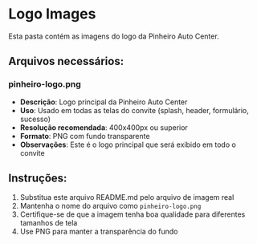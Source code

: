 # Logo Images

Esta pasta contém as imagens do logo da Pinheiro Auto Center.

## Arquivos necessários:

### pinheiro-logo.png
- **Descrição**: Logo principal da Pinheiro Auto Center
- **Uso**: Usado em todas as telas do convite (splash, header, formulário, sucesso)
- **Resolução recomendada**: 400x400px ou superior
- **Formato**: PNG com fundo transparente
- **Observações**: Este é o logo principal que será exibido em todo o convite

## Instruções:

1. Substitua este arquivo README.md pelo arquivo de imagem real
2. Mantenha o nome do arquivo como `pinheiro-logo.png`
3. Certifique-se de que a imagem tenha boa qualidade para diferentes tamanhos de tela
4. Use PNG para manter a transparência do fundo